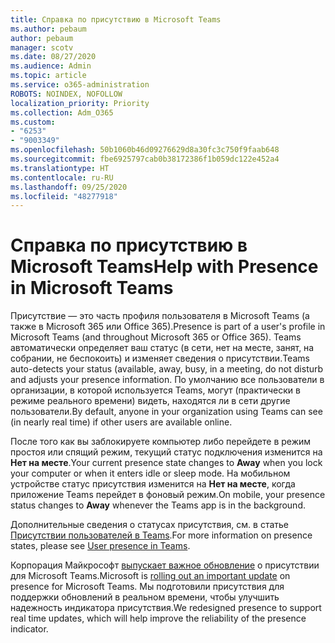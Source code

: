 ```yaml
---
title: Справка по присутствию в Microsoft Teams
ms.author: pebaum
author: pebaum
manager: scotv
ms.date: 08/27/2020
ms.audience: Admin
ms.topic: article
ms.service: o365-administration
ROBOTS: NOINDEX, NOFOLLOW
localization_priority: Priority
ms.collection: Adm_O365
ms.custom:
- "6253"
- "9003349"
ms.openlocfilehash: 50b1060b46d09276629d8a30fc3c750f9faab648
ms.sourcegitcommit: fbe6925797cab0b38172386f1b059dc122e452a4
ms.translationtype: HT
ms.contentlocale: ru-RU
ms.lasthandoff: 09/25/2020
ms.locfileid: "48277918"
---
```

# <a name="help-with-presence-in-microsoft-teams"></a><span data-ttu-id="743b3-102">Справка по присутствию в Microsoft Teams</span><span class="sxs-lookup"><span data-stu-id="743b3-102">Help with Presence in Microsoft Teams</span></span>

<span data-ttu-id="743b3-103">Присутствие — это часть профиля пользователя в Microsoft Teams (а также в Microsoft 365 или Office 365).</span><span class="sxs-lookup"><span data-stu-id="743b3-103">Presence is part of a user's profile in Microsoft Teams (and throughout Microsoft 365 or Office 365).</span></span> <span data-ttu-id="743b3-104">Teams автоматически определяет ваш статус (в сети, нет на месте, занят, на собрании, не беспокоить) и изменяет сведения о присутствии.</span><span class="sxs-lookup"><span data-stu-id="743b3-104">Teams auto-detects your status  (available, away, busy, in a meeting, do not disturb and adjusts your presence information.</span></span> <span data-ttu-id="743b3-105">По умолчанию все пользователи в организации, в которой используется Teams, могут (практически в режиме реального времени) видеть, находятся ли в сети другие пользователи.</span><span class="sxs-lookup"><span data-stu-id="743b3-105">By default, anyone in your organization using Teams can see (in nearly real time) if other users are available online.</span></span>

<span data-ttu-id="743b3-106">После того как вы заблокируете компьютер либо перейдете в режим простоя или спящий режим, текущий статус подключения изменится на **Нет на месте**.</span><span class="sxs-lookup"><span data-stu-id="743b3-106">Your current presence state changes to  **Away**  when you lock your computer or when it enters idle or sleep mode.</span></span> <span data-ttu-id="743b3-107">На мобильном устройстве статус присутствия изменится на **Нет на месте**, когда приложение Teams перейдет в фоновый режим.</span><span class="sxs-lookup"><span data-stu-id="743b3-107">On mobile, your presence status changes to **Away**  whenever the Teams app is in the background.</span></span>

<span data-ttu-id="743b3-108">Дополнительные сведения о статусах присутствия, см. в статье [Присутствии пользователей в Teams](https://docs.microsoft.com/microsoftteams/presence-admins).</span><span class="sxs-lookup"><span data-stu-id="743b3-108">For more information on presence states, please see  [User presence in Teams](https://docs.microsoft.com/microsoftteams/presence-admins).</span></span>

<span data-ttu-id="743b3-109">Корпорация Майкрософт [выпускает важное обновление](https://www.microsoft.com/microsoft-365/roadmap?filters=Microsoft%20Teams&searchterms=presence) о присутствии для Microsoft Teams.</span><span class="sxs-lookup"><span data-stu-id="743b3-109">Microsoft is  [rolling out an important update](https://www.microsoft.com/microsoft-365/roadmap?filters=Microsoft%20Teams&searchterms=presence) on presence for Microsoft Teams.</span></span> <span data-ttu-id="743b3-110">Мы подготовили присутствия для поддержки обновлений в реальном времени, чтобы улучшить надежность индикатора присутствия.</span><span class="sxs-lookup"><span data-stu-id="743b3-110">We redesigned presence to support real time updates, which will help improve the reliability of the presence indicator.</span></span>
